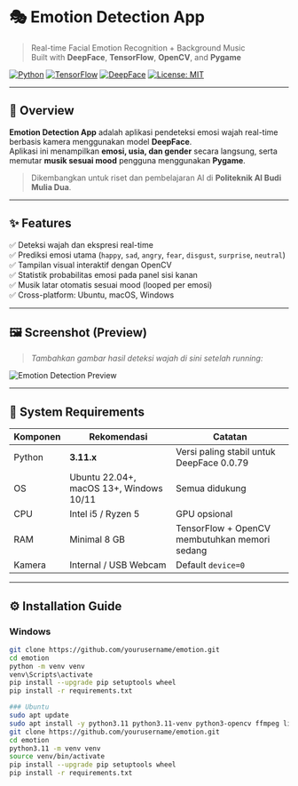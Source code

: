 # 🎭 Emotion Detection App  
> Real-time Facial Emotion Recognition + Background Music  
> Built with **DeepFace**, **TensorFlow**, **OpenCV**, and **Pygame**

[![Python](https://img.shields.io/badge/Python-3.11-blue.svg)](https://www.python.org/downloads/release/python-3110/)
[![TensorFlow](https://img.shields.io/badge/TensorFlow-2.15-orange.svg)](https://www.tensorflow.org/)
[![DeepFace](https://img.shields.io/badge/DeepFace-0.0.79-green.svg)](https://github.com/serengil/deepface)
[![License: MIT](https://img.shields.io/badge/License-MIT-yellow.svg)](LICENSE)

---

## 🧠 Overview

**Emotion Detection App** adalah aplikasi pendeteksi emosi wajah real-time berbasis kamera menggunakan model **DeepFace**.  
Aplikasi ini menampilkan **emosi, usia, dan gender** secara langsung, serta memutar **musik sesuai mood** pengguna menggunakan **Pygame**.

> Dikembangkan untuk riset dan pembelajaran AI di **Politeknik AI Budi Mulia Dua**.

---

## ✨ Features

✅ Deteksi wajah dan ekspresi real-time  
✅ Prediksi emosi utama (`happy`, `sad`, `angry`, `fear`, `disgust`, `surprise`, `neutral`)  
✅ Tampilan visual interaktif dengan OpenCV  
✅ Statistik probabilitas emosi pada panel sisi kanan  
✅ Musik latar otomatis sesuai mood (looped per emosi)  
✅ Cross-platform: Ubuntu, macOS, Windows  

---

## 🖼️ Screenshot (Preview)

> *Tambahkan gambar hasil deteksi wajah di sini setelah running:*

![Emotion Detection Preview](docs/screenshot-demo.jpg)

---

## 🧩 System Requirements

| Komponen | Rekomendasi | Catatan |
|-----------|--------------|---------|
| Python | **3.11.x** | Versi paling stabil untuk DeepFace 0.0.79 |
| OS | Ubuntu 22.04+, macOS 13+, Windows 10/11 | Semua didukung |
| CPU | Intel i5 / Ryzen 5 | GPU opsional |
| RAM | Minimal 8 GB | TensorFlow + OpenCV membutuhkan memori sedang |
| Kamera | Internal / USB Webcam | Default `device=0` |

---

## ⚙️ Installation Guide

### Windows
```bash
git clone https://github.com/yourusername/emotion.git
cd emotion
python -m venv venv
venv\Scripts\activate
pip install --upgrade pip setuptools wheel
pip install -r requirements.txt

### Ubuntu
sudo apt update
sudo apt install -y python3.11 python3.11-venv python3-opencv ffmpeg libasound-dev
git clone https://github.com/yourusername/emotion.git
cd emotion
python3.11 -m venv venv
source venv/bin/activate
pip install --upgrade pip setuptools wheel
pip install -r requirements.txt
